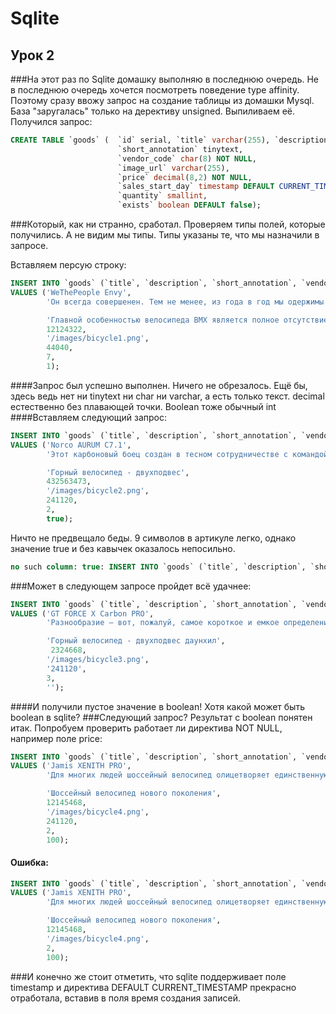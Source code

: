 # Sqlite

## Урок 2

###На этот раз по Sqlite домашку выполняю в последнюю очередь. Не в последнюю очередь хочется посмотреть поведение
type affinity. Поэтому сразу ввожу запрос на создание таблицы из домашки Mysql. База "заругалась" только на дерективу
unsigned. Выпиливаем её. Получился запрос:
```sql
CREATE TABLE `goods` (  `id` serial, `title` varchar(255), `description` longtext,
                        `short_annotation` tinytext,
                        `vendor_code` char(8) NOT NULL,
                        `image_url` varchar(255),
                        `price` decimal(8,2) NOT NULL,
                        `sales_start_day` timestamp DEFAULT CURRENT_TIMESTAMP,
                        `quantity` smallint,
                        `exists` boolean DEFAULT false);
```
###Который, как ни странно, сработал.
Проверяем типы полей, которые получились. А не видим мы типы. Типы указаны те, что мы назначили в запросе.

Вставляем персую строку:
```sql
INSERT INTO `goods` (`title`, `description`, `short_annotation`, `vendor_code`, `image_url`, `price`, `quantity`, `exists`)
VALUES ('WeThePeople Envy',
        'Он всегда совершенен. Тем не менее, из года в год мы одержимы желанием сделать его ещё лучше, байком мечты любого райдера, желающего кататься как Про. Его рама и вилка, выполненные на 100% из 4130 Sanco, получившие термообработку и захватывающий дух дизайн Black Titan. Гармоничное дополнение в виде россыпи украшающих фреймсет компонентов Eclat, включая жирные покрышки Stevie Churchill Signature и шатуны Aeon, готовые крошить бетон. Трепетное внимание к деталям выражено и в наличие втулок Blind, за качество которых ручается сам Shane Weston. Зверь, вызывающий зависть, стал ещё лучше.',

        'Главной особенностью велосипеда BMX является полное отсутствие подвески и наличие всего лишь одной передачи. В остальном же вариации могут быть разными. Еще одно, не менее важное отличие - очень маленький вес, в пределах 11 кг.',
        12124322,
        '/images/bicycle1.png',
        44040,
        7,
        1);
```
####Запрос был успешно выполнен. Ничего не обрезалось. Ещё бы, здесь ведь нет ни tinytext ни char ни varchar, а есть только текст. decimal естественно без плавающей точки. Boolean тоже обычный int
####Вставляем следующий запрос:
```sql
INSERT INTO `goods` (`title`, `description`, `short_annotation`, `vendor_code`, `image_url`, `price`, `quantity`, `exists`)
VALUES ('Norco AURUM C7.1',
        'Этот карбоновый боец создан в тесном сотрудничестве с командой Norco Factory Racing и проверен в гонках Кубка мира по даунхиллу. Технология изменения размеров рамы Gravity Tune позволяет райдеру найти идеальную посадку и правильно распределять вес тела. Колеса 650B пришли в скоростной спуск всерьез и надолго, а вместе с ними вы получаете дополнительное сцепление в поворотах и меньше тряски на неровностях. Трансмиссия X0 DH на 7 скоростей и карбоновые шатуны от Sram существенно облегчают байк, а руль Race Face из углеволокна шириной 800 мм делает управление легким и точным в любых условиях.',

        'Горный велосипед - двухподвес',
        432563473,
        '/images/bicycle2.png',
        241120,
        2,
        true);
```
Ничто не предвещало беды. 9 символов в артикуле легко, однако значение true и без кавычек оказалось непосильно.
```sql
no such column: true: INSERT INTO `goods` (`title`, `description`, `short_annotation`, `vendor_code`, `image_url`, `price`, `quantity`, `exists`)
```
###Может в следующем запросе пройдет всё удачнее:
```sql
INSERT INTO `goods` (`title`, `description`, `short_annotation`, `vendor_code`, `image_url`, `price`, `quantity`, `exists`)
VALUES ('GT FORCE X Carbon PRO',
        'Разнообразие – вот, пожалуй, самое короткое и емкое определение All Mountain. Любой из Force проведет вас везде, где только может проехать велосипед, и бережно вернет домой. А флагман линейки Force X Carbon Pro сделает это с необычайными легкостью и изяществом. Полностью карбоновая рама с подвеской A.O.S. 150 миллиметров, колеса 27.5 дюймов, элитный набор компонентов - всё в этом байке нацелено на то, что вы проведете в седле весь день, покорите новые вершины, насладитесь длинными спусками, а когда вернетесь домой – будете с улыбкой вспоминать прошедший день и планировать новые приключения.',

        'Горный велосипед - двухподвес даунхил',
         2324668,
        '/images/bicycle3.png',
        '241120',
        3,
        '');
```
####И получили пустое значение в boolean! Хотя какой может быть boolean в sqlite?
###Следующий запрос? Результат с boolean понятен итак. Попробуем проверить работает ли директива NOT NULL, например поле price:
```sql
INSERT INTO `goods` (`title`, `description`, `short_annotation`, `vendor_code`, `image_url`, `quantity`, `exists`)
VALUES ('Jamis XENITH PRO',
        'Для многих людей шоссейный велосипед олицетворяет единственную правильную сущность двухколесной машины. Именно для таких людей Jamis из года в год совершенствует свою шоссейную линейку, и эта модель весом 7,2 кг отвечает самым высоким требованиям любителей гонок по асфальту. Полностью карбоновая рама и вилка, а также оборудование Sram Force22 позволят не только тренироваться с максимальной эффективностью, но и бороться за победу в соревнованиях.',

        'Шоссейный велосипед нового поколения',
        12145468,
        '/images/bicycle4.png',
        241120,
        2,
        100);
```
#### Ошибка:
```sql
INSERT INTO `goods` (`title`, `description`, `short_annotation`, `vendor_code`, `image_url`, `quantity`, `exists`)
VALUES ('Jamis XENITH PRO',
        'Для многих людей шоссейный велосипед олицетворяет единственную правильную сущность двухколесной машины. Именно для таких людей Jamis из года в год совершенствует свою шоссейную линейку, и эта модель весом 7,2 кг отвечает самым высоким требованиям любителей гонок по асфальту. Полностью карбоновая рама и вилка, а также оборудование Sram Force22 позволят не только тренироваться с максимальной эффективностью, но и бороться за победу в соревнованиях.',

        'Шоссейный велосипед нового поколения',
        12145468,
        '/images/bicycle4.png',
        2,
        100);
```
###И конечно же стоит отметить, что sqlite поддерживает поле timestamp и директива DEFAULT CURRENT_TIMESTAMP прекрасно отработала, вставив в
поля время создания записей.